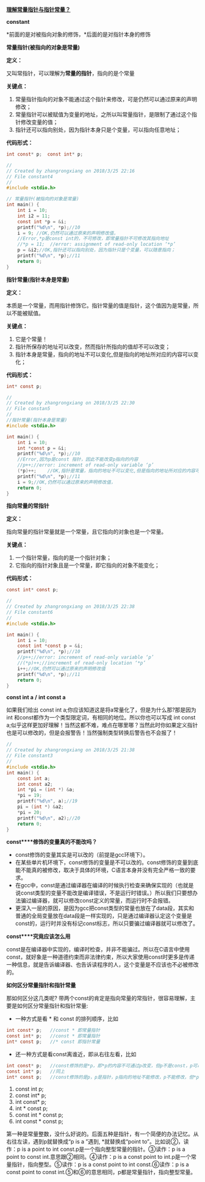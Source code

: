 [**理解常量指针与指针常量？**](https://www.cnblogs.com/zhangrxiang/p/8647602.html)

**constant**

*前面的是对被指向对象的修饰，*后面的是对指针本身的修饰

**常量指针(被指向的对象是常量)**

**定义：**

又叫常指针，可以理解为**常量的指针**，指向的是个常量

**关键点：**

1. 常量指针指向的对象不能通过这个指针来修改，可是仍然可以通过原来的声明修改；
2. 常量指针可以被赋值为变量的地址，之所以叫常量指针，是限制了通过这个指针修改变量的值；
3. 指针还可以指向别处，因为指针本身只是个变量，可以指向任意地址；　

**代码形式：**

```c
int const* p;  const int* p;

//
// Created by zhangrongxiang on 2018/3/25 22:16
// File constant4
//
#include <stdio.h>

// 常量指针(被指向的对象是常量)
int main() {
    int i = 10;
    int i2 = 11;
    const int *p = &i;
    printf("%d\n", *p);//10
    i = 9; //OK,仍然可以通过原来的声明修改值，
    //Error,*p是const int的，不可修改，即常量指针不可修改其指向地址
    //*p = 11;  //error: assignment of read-only location ‘*p’
    p = &i2;//OK,指针还可以指向别处，因为指针只是个变量，可以随意指向；
    printf("%d\n", *p);//11
    return 0;
}
```

**指针常量(指针本身是常量)**

**定义：**

本质是一个常量，而用指针修饰它。指针常量的值是指针，这个值因为是常量，所以不能被赋值。

**关键点：**

1. 它是个常量！
2. 指针所保存的地址可以改变，然而指针所指向的值却不可以改变；
3. 指针本身是常量，指向的地址不可以变化,但是指向的地址所对应的内容可以变化；

**代码形式：**

```c
int* const p;

//
// Created by zhangrongxiang on 2018/3/25 22:30
// File constan5
//
//指针常量(指针本身是常量)
#include <stdio.h>

int main() {
    int i = 10;
    int *const p = &i;
    printf("%d\n", *p);//10
    //Error,因为p是const 指针，因此不能改变p指向的内容
    //p++;//error: increment of read-only variable ‘p’
    (*p)++;    //OK,指针是常量，指向的地址不可以变化,但是指向的地址所对应的内容可以变化
    printf("%d\n", *p);//11
    i = 9;//OK,仍然可以通过原来的声明修改值，
    return 0;
}
```

**指向常量的常指针**

**定义：**

指向常量的指针常量就是一个常量，且它指向的对象也是一个常量。

**关键点：**

1. 一个指针常量，指向的是一个指针对象；
2. 它指向的指针对象且是一个常量，即它指向的对象不能变化；

**代码形式：**

```c
const int* const p;

//
// Created by zhangrongxiang on 2018/3/25 22:38
// File constant6
//
#include <stdio.h>

int main() {
    int i = 10;
    const int *const p = &i;
    printf("%d\n", *p);//10
    //p++;//error: increment of read-only variable ‘p’
    //(*p)++;//increment of read-only location ‘*p’
    i++;//OK,仍然可以通过原来的声明修改值
    printf("%d\n", *p);//11
    return 0;
}
```

**const int a** **/** **int const a**

如果我们给出 const int a;你应该知道这是将a常量化了，但是为什么那?那是因为int 和const都作为一个类型限定词，有相同的地位。所以你也可以写成 int const a;似乎这样更加好理解！当然这都不难，难点在哪里哪？当然此时你如果定义指针也是可以修改的，但是会报警告！当然强制类型转换后警告也不会报了！

```C
//
// Created by zhangrongxiang on 2018/3/25 21:38
// File constant3
//
#include <stdio.h>
int main() {
    const int a;
    int const a2;
    int *pi = (int *) &a;
    *pi = 19;
    printf("%d\n", a);//19
    pi = (int *) &a2;
    *pi = 20;
    printf("%d\n", a2);//20
    return 0;
}
```

**const****修饰的变量真的不能改吗？**

- const修饰的变量其实是可以改的（前提是gcc环境下）。
- 在某些单片机环境下，const修饰的变量是不可以改的。const修饰的变量到底能不能真的被修改，取决于具体的环境，C语言本身并没有完全严格一致的要求。
- 在gcc中，const是通过编译器在编译的时候执行检查来确保实现的（也就是说const类型的变量不能改是编译错误，不是运行时错误。）所以我们只要想办法骗过编译器，就可以修改const定义的常量，而运行时不会报错。
- 更深入一层的原因，是因为gcc把const类型的常量也放在了data段，其实和普通的全局变量放在data段是一样实现的，只是通过编译器认定这个变量是const的，运行时并没有标记const标志，所以只要骗过编译器就可以修改了。

**const****究竟应该怎么用**

const是在编译器中实现的，编译时检查，并非不能骗过。所以在C语言中使用const，就好象是一种道德约束而非法律约束，所以大家使用const时更多是传递一种信息，就是告诉编译器、也告诉读程序的人，这个变量是不应该也不必被修改的。

**如何区分常量指针和指针常量**

那如何区分这几类呢? 带两个const的肯定是指向常量的常指针，很容易理解，主要是如何区分常量指针和指针常量:

- 一种方式是看 * 和 const 的排列顺序，比如

```C
int const* p;	//const * 即常量指针 
const int* p;	//const * 即常量指针 
int* const p;	//* const 即指针常量
```



- 还一种方式是看const离谁近，即从右往左看，比如

```C
int const* p;	//const修饰的是*p，即*p的内容不可通过p改变，但p不是const，p可以修改，*p不可修改；
const int* p;	//同上
int* const p;	//const修饰的是p，p是指针，p指向的地址不能修改，p不能修改，但*p可以修改；
```



1. const int p;
2. const int* p;
3. int const* p;
4. int * const p;
5. const int * const p;
6. int const * const p;

第一种是常量整数，没什么好说的。后面五种是指针，有一个简便的办法记忆。从右往左读，遇到p就替换成“p is a ”遇到, *就替换成“point to”。比如说②，读作：p is a point to int const.p是一个指向整型常量的指针。③读作：p is a point to const int.意思跟②相同。④读作：p is a const point to int.p是一个常量指针，指向整型。⑤读作：p is a const point to int const.⑥读作：p is a const point to const int.⑤和⑥的意思相同，p都是常量指针，指向整型常量。
